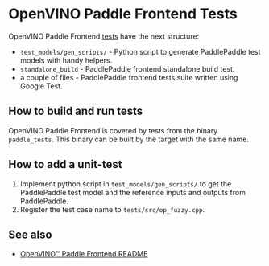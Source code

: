 # OpenVINO Paddle Frontend Tests

OpenVINO Paddle Frontend [tests](../tests) have the next structure:
 * `test_models/gen_scripts/` - Python script to generate PaddlePaddle test models with handy helpers.
 * `standalone_build` - PaddlePaddle frontend standalone build test.
 * a couple of files - PaddlePaddle frontend tests suite written using Google Test.

## How to build and run tests

OpenVINO Paddle Frontend is covered by tests from the binary `paddle_tests`. This binary can be built by the target with the same name.

## How to add a unit-test
1. Implement python script in `test_models/gen_scripts/` to get the PaddlePaddle test model and the reference inputs and outputs from PaddlePaddle. 
2. Register the test case name to `tests/src/op_fuzzy.cpp`.

## See also
 * [OpenVINO™ Paddle Frontend README](../README.md)
